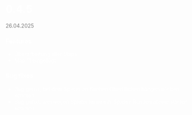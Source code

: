<span style="color: white;">

# 0.4.5
<span style="color:gray"> 26.04.2025 </span>

### Features
- Überarbeitung aller Maps
- Map 11 eingefügt


### Bug fixes
- Bug gefixt, bei dem Spieler an flachen Oberflächen hängen bleiben konnten
- Bug gefixt, weswegen Spieler keine ein-Spieler-Runden alleine starten konnten

</span>